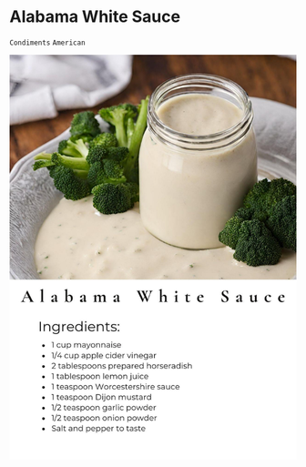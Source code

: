 # Alabama White Sauce

`Condiments` `American`

![Image_20240416_163427.png](image/Image_20240416_163427.png)
